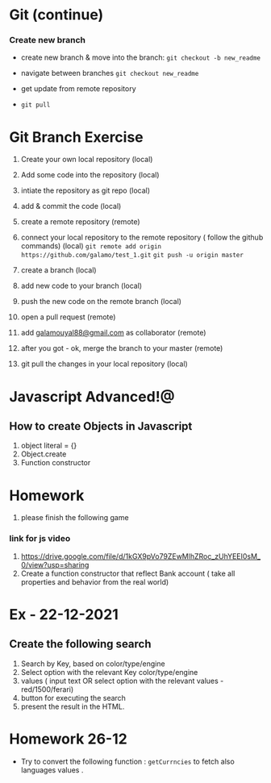 # Git (continue)

### Create new branch

- create new branch & move into the branch:
  `git checkout -b new_readme`

- navigate between branches
  `git checkout new_readme`

- get update from remote repository
- `git pull`

# Git Branch Exercise

1. Create your own local repository (local)
2. Add some code into the repository (local)
3. intiate the repository as git repo (local)
4. add & commit the code (local)
5. create a remote repository (remote)
6. connect your local repository to the remote repository ( follow the github commands) (local)
   `git remote add origin https://github.com/galamo/test_1.git`
   `git push -u origin master`

7. create a branch (local)
8. add new code to your branch (local)
9. push the new code on the remote branch (local)
10. open a pull request (remote)
11. add galamouyal88@gmail.com as collaborator (remote)
12. after you got - ok, merge the branch to your master (remote)
13. git pull the changes in your local repository (local)

# Javascript Advanced!@

## How to create Objects in Javascript

1. object literal = {}
2. Object.create
3. Function constructor

# Homework

1. please finish the following game

### link for js video

1. https://drive.google.com/file/d/1kGX9pVo79ZEwMlhZRoc_zUhYEEI0sM_0/view?usp=sharing 
2. Create a function constructor that reflect Bank account ( take all properties and behavior from the real world)



# Ex - 22-12-2021
## Create the following search
1. Search by Key, based on color/type/engine
2. Select option with the relevant Key color/type/engine
3. values ( input text OR select option with the relevant values - red/1500/ferari)
4. button for executing the search
5. present the result in the HTML.


# Homework  26-12
- Try to convert the following function : `getCurrncies` to fetch also 
languages values .

